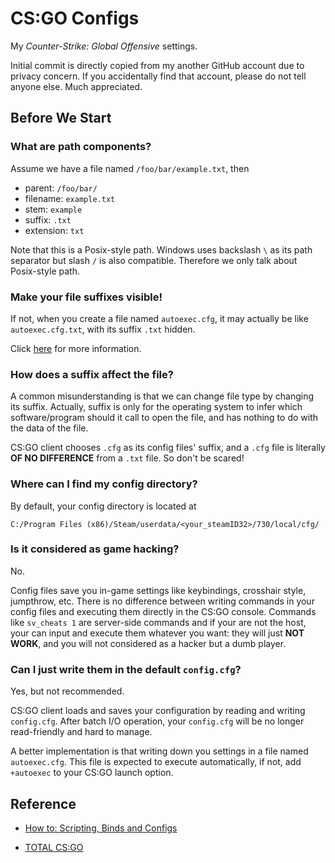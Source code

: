 # CS:GO Configs

My *Counter-Strike: Global Offensive* settings.

Initial commit is directly copied from my another GitHub account due to privacy concern. If you accidentally find that account, please do not tell anyone else. Much appreciated.

## Before We Start

### What are path components?

Assume we have a file named `/foo/bar/example.txt`, then

- parent: `/foo/bar/`
- filename: `example.txt`
- stem: `example`
- suffix: `.txt`
- extension: `txt`

Note that this is a Posix-style path. Windows uses backslash `\` as its path separator but slash `/` is also compatible. Therefore we only talk about Posix-style path.

### Make your file suffixes visible!

If not, when you create a file named `autoexec.cfg`, it may actually be like `autoexec.cfg.txt`, with its suffix `.txt` hidden.

Click [here](https://support.microsoft.com/en-us/windows/common-file-name-extensions-in-windows-da4a4430-8e76-89c5-59f7-1cdbbc75cb01) for more information.

### How does a suffix affect the file?

A common misunderstanding is that we can change file type by changing its suffix. Actually, suffix is only for the operating system to infer which software/program should it call to open the file, and has nothing to do with the data of the file.

CS:GO client chooses `.cfg` as its config files' suffix, and a `.cfg` file is literally **OF NO DIFFERENCE** from a `.txt` file. So don't be scared!

### Where can I find my config directory?

By default, your config directory is located at

```
C:/Program Files (x86)/Steam/userdata/<your_steamID32>/730/local/cfg/
```

### Is it considered as game hacking?

No.

Config files save you in-game settings like keybindings, crosshair style, jumpthrow, etc. There is no difference between writing commands in your config files and executing them directly in the CS:GO console. Commands like `sv_cheats 1` are server-side commands and if your are not the host, your can input and execute them whatever you want: they will just **NOT WORK**, and you will not considered as a hacker but a dumb player.

### Can I just write them in the default `config.cfg`?

Yes, but not recommended.

CS:GO client loads and saves your configuration by reading and writing `config.cfg`. After batch I/O operation, your `config.cfg` will be no longer read-friendly and hard to manage.

A better implementation is that writing down you settings in a file named `autoexec.cfg`. This file is expected to execute automatically, if not, add `+autoexec` to your CS:GO launch option.

## Reference

- [How to: Scripting, Binds and Configs](https://steamcommunity.com/sharedfiles/filedetails/?id=314801693)

- [TOTAL CS:GO](https://totalcsgo.com/commands)
